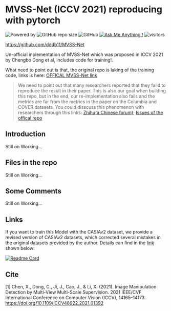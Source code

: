 # MVSS-Net (ICCV 2021) reproducing with pytorch
![Powered by](https://img.shields.io/badge/Based_on-Pytorch-blue?logo=pytorch) ![GitHub repo size](https://img.shields.io/github/repo-size/dddb11/MVSS-Net?logo=hack%20the%20box) ![GitHub](https://img.shields.io/github/license/Sunnyhaze/ManTra-Net_Pytorch?logo=license)  [![Ask Me Anything !](https://img.shields.io/badge/Official%20-No-1abc9c.svg)](https://GitHub.com/Sunnyhaze) ![visitors](https://visitor-badge.glitch.me/badge?page_id=dddb11.MVSS-Net)

https://github.com/dddb11/MVSS-Net


Un-official inplementation of MVSS-Net  which was proposed in ICCV 2021 by Chengbo Dong et al, includes code for training!.


What need to point out is that, the original repo is laking of the training code, links is here: [OFFICAL MVSS-Net link](https://github.com/dong03/MVSS-Net/)

> We need to point out that many researchers reported that they faild to reproduce the result in their paper. This is also our goal when building this repo, but in the end, our re-implementation also fails and the metrics are  far from the metrics in the paper on the Columbia and COVER datasets. 
> You could disscuss this phenomenon with researchers through this links: [Zhihu(a Chinese forum)](https://zhuanlan.zhihu.com/p/422549140); [Issues of the offical repo](https://github.com/dong03/MVSS-Net/issues)

## Introduction
Still on Working...

## Files in the repo
Still on Working...

## Some Comments
Still on Working...

## Links
If you want to train this Model with the CASIAv2 dataset, we provide a revised version of CASIAv2 datasets, which corrected several mistakes in the original datasets provided by the author. Details can find in the [link](https://github.com/SunnyHaze/CASIA2.0-Corrected-Groundtruth) shown below:

[![Readme Card](https://github-readme-stats.vercel.app/api/pin/?username=Sunnyhaze&repo=CASIA2.0-Corrected-Groundtruth)](https://github.com/SunnyHaze/CASIA2.0-Corrected-Groundtruth)

## Cite
[1] Chen, X., Dong, C., Ji, J., Cao, J., & Li, X. (2021). Image Manipulation Detection by Multi-View Multi-Scale Supervision. 2021 IEEE/CVF International Conference on Computer Vision (ICCV), 14165–14173. https://doi.org/10.1109/ICCV48922.2021.01392


